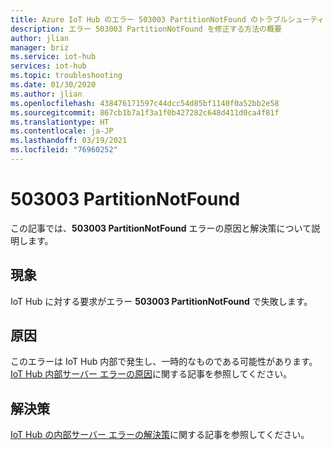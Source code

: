 ```yaml
---
title: Azure IoT Hub のエラー 503003 PartitionNotFound のトラブルシューティング
description: エラー 503003 PartitionNotFound を修正する方法の概要
author: jlian
manager: briz
ms.service: iot-hub
services: iot-hub
ms.topic: troubleshooting
ms.date: 01/30/2020
ms.author: jlian
ms.openlocfilehash: 438476171597c44dcc54d85bf1140f0a52bb2e58
ms.sourcegitcommit: 867cb1b7a1f3a1f0b427282c648d411d0ca4f81f
ms.translationtype: HT
ms.contentlocale: ja-JP
ms.lasthandoff: 03/19/2021
ms.locfileid: "76960252"
---
```

# <a name="503003-partitionnotfound"></a>503003 PartitionNotFound

この記事では、**503003 PartitionNotFound** エラーの原因と解決策について説明します。

## <a name="symptoms"></a>現象

IoT Hub に対する要求がエラー **503003 PartitionNotFound** で失敗します。

## <a name="cause"></a>原因

このエラーは IoT Hub 内部で発生し、一時的なものである可能性があります。 [IoT Hub 内部サーバー エラーの原因](iot-hub-troubleshoot-error-500xxx-internal-errors.md#cause)に関する記事を参照してください。

## <a name="solution"></a>解決策

[IoT Hub の内部サーバー エラーの解決策](iot-hub-troubleshoot-error-500xxx-internal-errors.md#solution)に関する記事を参照してください。